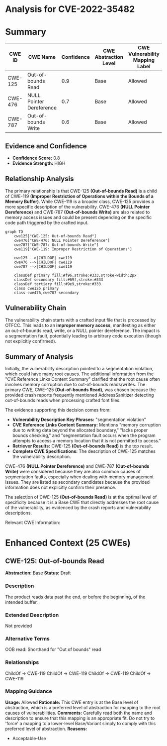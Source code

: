 # Analysis for CVE-2022-35482

# Summary
| CWE ID | CWE Name | Confidence | CWE Abstraction Level | CWE Vulnerability Mapping Label | CWE-Vulnerability Mapping Notes |
|---|---|---|---|---|---|
| CWE-125 | Out-of-bounds Read | 0.9 | Base | Allowed | Primary CWE |
| CWE-476 | NULL Pointer Dereference | 0.7 | Base | Allowed | Secondary Candidate |
| CWE-787 | Out-of-bounds Write | 0.6 | Base | Allowed | Secondary Candidate |

## Evidence and Confidence

*   **Confidence Score:** 0.8
*   **Evidence Strength:** HIGH

## Relationship Analysis
The primary relationship is that CWE-125 **(Out-of-bounds Read)** is a child of CWE-119 **(Improper Restriction of Operations within the Bounds of a Memory Buffer)**. While CWE-119 is a broader class, CWE-125 provides a more specific description of the vulnerability. CWE-476 **(NULL Pointer Dereference)** and CWE-787 **(Out-of-bounds Write)** are also related to memory access issues and could be present depending on the specific code path triggered by the crafted input.

```mermaid
graph TD
    cwe125["CWE-125: Out-of-bounds Read"]
    cwe476["CWE-476: NULL Pointer Dereference"]
    cwe787["CWE-787: Out-of-bounds Write"]
    cwe119["CWE-119: Improper Restriction of Operations"]
    
    cwe125 -->|CHILDOF| cwe119
    cwe476 -->|CHILDOF| cwe119
    cwe787 -->|CHILDOF| cwe119
    
    classDef primary fill:#f96,stroke:#333,stroke-width:2px
    classDef secondary fill:#69f,stroke:#333
    classDef tertiary fill:#9e9,stroke:#333
    class cwe125 primary
    class cwe476,cwe787 secondary
```

## Vulnerability Chain
The vulnerability chain starts with a crafted input file that is processed by OTFCC. This leads to an **improper memory access**, manifesting as either an out-of-bounds read, write, or a NULL pointer dereference. The impact is a segmentation fault, potentially leading to arbitrary code execution (though not explicitly confirmed).

## Summary of Analysis
Initially, the vulnerability description pointed to a segmentation violation, which could have many root causes. The additional information from the "CVE Reference Links Content Summary" clarified that the root cause often involves memory corruption due to out-of-bounds reads/writes. The primary CWE, CWE-125 **(Out-of-bounds Read)**, was chosen because the provided crash reports frequently mentioned AddressSanitizer detecting out-of-bounds reads when processing crafted font files.

The evidence supporting this decision comes from:
- **Vulnerability Description Key Phrases:** "segmentation violation"
- **CVE Reference Links Content Summary:** Mentions "memory corruption due to writing data beyond the allocated boundary," "lacks proper bounds checking," and "segmentation fault occurs when the program attempts to access a memory location that it is not permitted to access."
- **Retriever Results:** CWE-125 **(Out-of-bounds Read)** is the top result.
- **Complete CWE Specifications:** The description of CWE-125 matches the vulnerability description.

CWE-476 **(NULL Pointer Dereference)** and CWE-787 **(Out-of-bounds Write)** were considered because they are also common causes of segmentation faults, especially when dealing with memory management issues. They are listed as secondary candidates because the provided information does not explicitly confirm their presence.

The selection of CWE-125 **(Out-of-bounds Read)** is at the optimal level of specificity because it is a Base CWE that directly addresses the root cause of the vulnerability, as evidenced by the crash reports and vulnerability descriptions.

Relevant CWE Information:

# Enhanced Context (25 CWEs)

## CWE-125: Out-of-bounds Read
**Abstraction:** Base
**Status:** Draft

### Description
The product reads data past the end, or before the beginning, of the intended buffer.

### Extended Description
Not provided

### Alternative Terms
OOB read: Shorthand for "Out of bounds" read

### Relationships
ChildOf -> CWE-119
ChildOf -> CWE-119
ChildOf -> CWE-119
ChildOf -> CWE-119

### Mapping Guidance
**Usage:** Allowed
**Rationale:** This CWE entry is at the Base level of abstraction, which is a preferred level of abstraction for mapping to the root causes of vulnerabilities.
**Comments:** Carefully read both the name and description to ensure that this mapping is an appropriate fit. Do not try to 'force' a mapping to a lower-level Base/Variant simply to comply with this preferred level of abstraction.
**Reasons:**
- Acceptable-Use